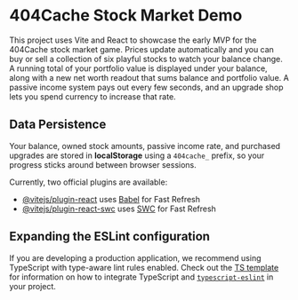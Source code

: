 # 404Cache Stock Market Demo

This project uses Vite and React to showcase the early MVP for the 404Cache stock market game. Prices update automatically and you can buy or sell a collection of six playful stocks to watch your balance change. A running total of your portfolio value is displayed under your balance, along with a new net worth readout that sums balance and portfolio value. A passive income system pays out every few seconds, and an upgrade shop lets you spend currency to increase that rate.

## Data Persistence

Your balance, owned stock amounts, passive income rate, and purchased upgrades are stored in **localStorage** using a `404cache_` prefix, so your progress sticks around between browser sessions.

Currently, two official plugins are available:

- [@vitejs/plugin-react](https://github.com/vitejs/vite-plugin-react/blob/main/packages/plugin-react) uses [Babel](https://babeljs.io/) for Fast Refresh
- [@vitejs/plugin-react-swc](https://github.com/vitejs/vite-plugin-react/blob/main/packages/plugin-react-swc) uses [SWC](https://swc.rs/) for Fast Refresh

## Expanding the ESLint configuration

If you are developing a production application, we recommend using TypeScript with type-aware lint rules enabled. Check out the [TS template](https://github.com/vitejs/vite/tree/main/packages/create-vite/template-react-ts) for information on how to integrate TypeScript and [`typescript-eslint`](https://typescript-eslint.io) in your project.
